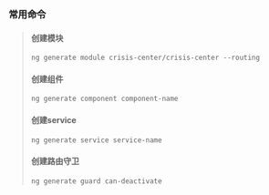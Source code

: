 ### 常用命令


> #### 创建模块
> `ng generate module crisis-center/crisis-center --routing`
> #### 创建组件
> `ng generate component component-name`
> #### 创建service
> `ng generate service service-name`
> #### 创建路由守卫
> `ng generate guard can-deactivate`
